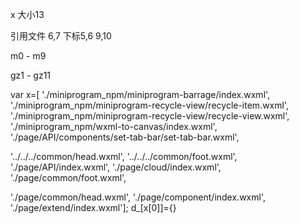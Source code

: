 x 大小13

引用文件 6,7 下标5,6
9,10

m0 - m9

gz1 - gz11

var x=[
  './miniprogram_npm/miniprogram-barrage/index.wxml',
  './miniprogram_npm/miniprogram-recycle-view/recycle-item.wxml',
  './miniprogram_npm/miniprogram-recycle-view/recycle-view.wxml',
  './miniprogram_npm/wxml-to-canvas/index.wxml',
  './page/API/components/set-tab-bar/set-tab-bar.wxml',

  '../../../common/head.wxml',
  '../../../common/foot.wxml',
  './page/API/index.wxml',
  './page/cloud/index.wxml',
  './page/common/foot.wxml',
  
  './page/common/head.wxml',
  './page/component/index.wxml',
  './page/extend/index.wxml'];
  d_[x[0]]={}